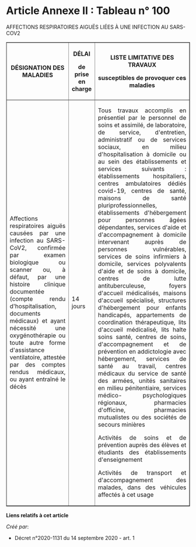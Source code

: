 # Article Annexe II : Tableau n° 100

AFFECTIONS RESPIRATOIRES AIGUËS LIÉES À UNE INFECTION AU SARS-COV2

<table border="1">
  <tbody>
    <tr>
      <th>

DÉSIGNATION DES MALADIES</th>
      <th>

DÉLAI

de prise en charge</th>
      <th>

LISTE LIMITATIVE DES TRAVAUX

susceptibles de provoquer ces maladies</th>
    </tr>
    <tr>
      <td align="justify">

Affections respiratoires aiguës causées par une infection au SARS-CoV2, confirmée par examen biologique ou scanner ou, à
défaut, par une histoire clinique documentée (compte rendu d'hospitalisation, documents médicaux) et ayant nécessité une
oxygénothérapie ou toute autre forme d'assistance ventilatoire, attestée par des comptes rendus médicaux, ou ayant entraîné
le décès</td>
      <td align="left">

14 jours</td>
      <td align="justify">

Tous travaux accomplis en présentiel par le personnel de soins et assimilé, de laboratoire, de service, d'entretien,
administratif ou de services sociaux, en milieu d'hospitalisation à domicile ou au sein des établissements et services
suivants : établissements hospitaliers, centres ambulatoires dédiés covid-19, centres de santé, maisons de santé
pluriprofessionnelles, établissements d'hébergement pour personnes âgées dépendantes, services d'aide et d'accompagnement à
domicile intervenant auprès de personnes vulnérables, services de soins infirmiers à domicile, services polyvalents d'aide et
de soins à domicile, centres de lutte antituberculeuse, foyers d'accueil médicalisés, maisons d'accueil spécialisé,
structures d'hébergement pour enfants handicapés, appartements de coordination thérapeutique, lits d'accueil médicalisé, lits
halte soins santé, centres de soins, d'accompagnement et de prévention en addictologie avec hébergement, services de santé au
travail, centres médicaux du service de santé des armées, unités sanitaires en milieu pénitentiaire, services médico-
psychologiques régionaux, pharmacies d'officine, pharmacies mutualistes ou des sociétés de secours minières

Activités de soins et de prévention auprès des élèves et étudiants des établissements d'enseignement

Activités de transport et d'accompagnement des malades, dans des véhicules affectés à cet usage</td>
    </tr>
  </tbody>
</table>

**Liens relatifs à cet article**

_Créé par_:

  - Décret n°2020-1131 du 14 septembre 2020 - art. 1
